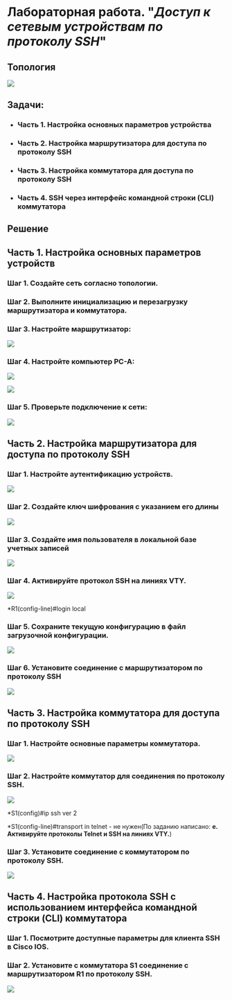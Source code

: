 # **Лабораторная работа. "*Доступ к сетевым устройствам по протоколу SSH*"**
## **Топология** 
![](https://github.com/ivanbondarev1/Otus/blob/main/DZ5/Топология.png?raw=true)

## **Задачи:**
+ ### Часть 1. Настройка основных параметров устройства
+ ### Часть 2. Настройка маршрутизатора для доступа по протоколу SSH
+ ### Часть 3. Настройка коммутатора для доступа по протоколу SSH
+ ### Часть 4. SSH через интерфейс командной строки (CLI) коммутатора


## **Решение**
## **Часть 1. Настройка основных параметров устройств**

### **Шаг 1. Создайте сеть согласно топологии.**
### **Шаг 2. Выполните инициализацию и перезагрузку маршрутизатора и коммутатора.**
### **Шаг 3. Настройте маршрутизатор:**

![](https://github.com/ivanbondarev1/Otus/blob/main/DZ5/Шаг3.png?raw=true)

### **Шаг 4. Настройте компьютер PC-A:**

![](https://github.com/ivanbondarev1/Otus/blob/main/DZ5/PC-A%20IP-адрес%20и%20маску%20подсети.png?raw=true)

![](https://github.com/ivanbondarev1/Otus/blob/main/DZ5/Шлюз.png?raw=true)

### **Шаг 5. Проверьте подключение к сети:**

![](https://github.com/ivanbondarev1/Otus/blob/main/DZ5/Ping_R1.png?raw=true)

## **Часть 2. Настройка маршрутизатора для доступа по протоколу SSH**

### **Шаг 1. Настройте аутентификацию устройств.**

![](https://github.com/ivanbondarev1/Otus/blob/main/DZ5/ip_domain-name.png?raw=true)



### **Шаг 2. Создайте ключ шифрования с указанием его длины**

![](https://github.com/ivanbondarev1/Otus/blob/main/DZ5/SSh_keygen.png?raw=true)


### **Шаг 3. Создайте имя пользователя в локальной базе учетных записей**

![](https://github.com/ivanbondarev1/Otus/blob/main/DZ5/username_admin.png?raw=true)

### **Шаг 4. Активируйте протокол SSH на линиях VTY.**

![](https://github.com/ivanbondarev1/Otus/blob/main/DZ5/Transpor_input.png?raw=true)

*R1(config-line)#login local

### **Шаг 5. Сохраните текущую конфигурацию в файл загрузочной конфигурации.**

![](https://github.com/ivanbondarev1/Otus/blob/main/DZ5/RUN.png?raw=true)

### **Шаг 6. Установите соединение с маршрутизатором по протоколу SSH**

![](https://github.com/ivanbondarev1/Otus/blob/main/DZ5/STAYOUT.png?raw=true)

## **Часть 3. Настройка коммутатора для доступа по протоколу SSH**

### **Шаг 1. Настройте основные параметры коммутатора.**

![](https://github.com/ivanbondarev1/Otus/blob/main/DZ5/SW1.png?raw=true)


### **Шаг 2. Настройте коммутатор для соединения по протоколу SSH.**

![](https://github.com/ivanbondarev1/Otus/blob/main/DZ5/SSH_S0.png?raw=true)

*S1(config)#ip ssh ver 2

*S1(config-line)#transport in telnet - не нужен(По заданию написано: **e.	Активируйте протоколы Telnet и SSH на линиях VTY.**)

### **Шаг 3. Установите соединение с коммутатором по протоколу SSH.**

![](https://github.com/ivanbondarev1/Otus/blob/main/DZ5/PC-A_S1.png?raw=true)

## **Часть 4. Настройка протокола SSH с использованием интерфейса командной строки (CLI) коммутатора**

### **Шаг 1. Посмотрите доступные параметры для клиента SSH в Cisco IOS.**

### **Шаг 2. Установите с коммутатора S1 соединение с маршрутизатором R1 по протоколу SSH.**

![](https://github.com/ivanbondarev1/Otus/blob/main/DZ5/Ctrl+Shift+6.png?raw=true)










